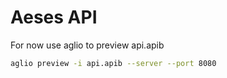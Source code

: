 # Aeses API
For now use aglio to preview api.apib
```bash
aglio preview -i api.apib --server --port 8080
```